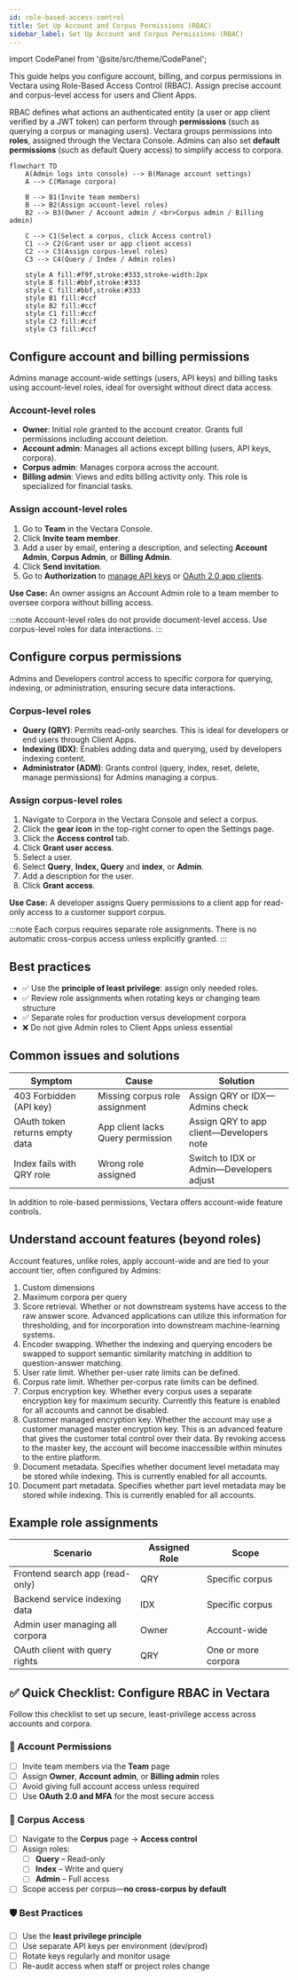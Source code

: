 ```yaml
---
id: role-based-access-control
title: Set Up Account and Corpus Permissions (RBAC)
sidebar_label: Set Up Account and Corpus Permissions (RBAC)
---
```



import CodePanel from '@site/src/theme/CodePanel';

This guide helps you configure account, billing, and corpus permissions in 
Vectara using Role-Based Access Control (RBAC). Assign precise account and 
corpus-level access for users and Client Apps.

RBAC defines what actions an authenticated entity (a user or app client 
verified by a JWT token) can perform through **permissions** (such as querying 
a corpus or managing users). Vectara groups permissions into **roles**, assigned 
through the Vectara Console. Admins can also set **default permissions** (such 
as default Query access) to simplify access to corpora.

```mermaid
flowchart TD
    A(Admin logs into console) --> B(Manage account settings)
    A --> C(Manage corpora)
    
    B --> B1(Invite team members)
    B --> B2(Assign account-level roles)
    B2 --> B3(Owner / Account admin / <br>Corpus admin / Billing admin)

    C --> C1(Select a corpus, click Access control)
    C1 --> C2(Grant user or app client access)
    C2 --> C3(Assign corpus-level roles)
    C3 --> C4(Query / Index / Admin roles)

    style A fill:#f9f,stroke:#333,stroke-width:2px
    style B fill:#bbf,stroke:#333
    style C fill:#bbf,stroke:#333
    style B1 fill:#ccf
    style B2 fill:#ccf
    style C1 fill:#ccf
    style C2 fill:#ccf
    style C3 fill:#ccf
```

## Configure account and billing permissions

Admins manage account-wide settings (users, API keys) and billing tasks using 
account-level roles, ideal for oversight without direct data access.

### Account-level roles
- **Owner**: Initial role granted to the account creator. Grants 
  full permissions including account deletion.
- **Account admin**: Manages all actions except billing (users, API keys, corpora).
- **Corpus admin**: Manages corpora across the account.
- **Billing admin**: Views and edits billing activity only. This role is 
  specialized for financial tasks.

### Assign account-level roles

1. Go to **Team** in the Vectara Console.
2. Click **Invite team member**.
3. Add a user by email, entering a description, and selecting **Account Admin**,
   **Corpus Admin**, or **Billing Admin**.  
4. Click **Send invitation**.
5. Go to **Authorization** to [manage API keys](/docs/learn/authentication/api-key-management) or [OAuth 2.0 app clients](/docs/learn/authentication/oauth-2).

**Use Case:** An owner assigns an Account Admin role to a team member to oversee 
corpora without billing access.

:::note
Account-level roles do not provide document-level access. Use corpus-level 
roles for data interactions.
:::

## Configure corpus permissions

Admins and Developers control access to specific corpora for querying, 
indexing, or administration, ensuring secure data interactions.

### Corpus-level roles

* **Query (QRY)**: Permits read-only searches. This is ideal for developers or 
  end users through Client Apps.
* **Indexing (IDX)**: Enables adding data and querying, used by developers indexing 
  content.
* **Administrator (ADM)**: Grants control (query, index, reset, delete, manage 
  permissions) for Admins managing a corpus.

### Assign corpus-level roles

1. Navigate to Corpora in the Vectara Console and select a corpus.
2. Click the **gear icon** in the top-right corner to open the Settings page.
3. Click the **Access control** tab.
4. Click **Grant user access**.
5. Select a user.
6. Select **Query**, **Index, Query** and **index**, or **Admin**.
7. Add a description for the user.
8. Click **Grant access**.

**Use Case:** A developer assigns Query permissions to a client app for read-only 
access to a customer support corpus.

:::note
Each corpus requires separate role assignments. There is no automatic 
cross-corpus access unless explicitly granted.
:::

## Best practices

* ✅ Use the **principle of least privilege**: assign only needed roles.
* ✅ Review role assignments when rotating keys or changing team structure
* ✅ Separate roles for production versus development corpora
* ❌ Do not give Admin roles to Client Apps unless essential

## Common issues and solutions

| **Symptom**                    | **Cause**                            | **Solution**                                 |
|--------------------------------|---------------------------------------|----------------------------------------------|
| 403 Forbidden (API key)        | Missing corpus role assignment        | Assign QRY or IDX—Admins check               |
| OAuth token returns empty data | App client lacks Query permission     | Assign QRY to app client—Developers note     |
| Index fails with QRY role      | Wrong role assigned                   | Switch to IDX or Admin—Developers adjust     |

In addition to role-based permissions, Vectara offers account-wide feature 
controls.

## Understand account features (beyond roles)

Account features, unlike roles, apply account-wide and are tied to your account 
tier, often configured by Admins:
1. Custom dimensions
2. Maximum corpora per query
3. Score retrieval. Whether or not downstream systems have access to the raw
   answer score. Advanced applications can utilize this information for
   thresholding, and for incorporation into downstream machine-learning systems.
4. Encoder swapping. Whether the indexing and querying encoders be swapped to
   support semantic similarity matching in addition to question-answer matching.
5. User rate limit. Whether per-user rate limits can be defined.
6. Corpus rate limit. Whether per-corpus rate limits can be defined.
7. Corpus encryption key. Whether every corpus uses a separate encryption key
   for maximum security. Currently this feature is enabled for all accounts and
   cannot be disabled.
8. Customer managed encryption key. Whether the account may use a customer
   managed master encryption key. This is an advanced feature that gives the
   customer total control over their data. By revoking access to the master
   key, the account will become inaccessible within minutes to the entire
   platform.
9. Document metadata. Specifies whether document level metadata may be stored
   while indexing. This is currently enabled for all accounts.
10. Document part metadata. Specifies whether part level metadata may be stored
   while indexing. This is currently enabled for all accounts.

## Example role assignments

| **Scenario**                      | **Assigned Role** | **Scope**        |
|-----------------------------------|-------------------|------------------|
| Frontend search app (read-only)   | QRY               | Specific corpus  |
| Backend service indexing data     | IDX               | Specific corpus  |
| Admin user managing all corpora   | Owner             | Account-wide     |
| OAuth client with query rights    | QRY               | One or more corpora |

## ✅ Quick Checklist: Configure RBAC in Vectara

Follow this checklist to set up secure, least-privilege access across accounts 
and corpora.

### 🔐 Account Permissions
- [ ] Invite team members via the **Team** page
- [ ] Assign **Owner**, **Account admin**, or **Billing admin** roles
- [ ] Avoid giving full account access unless required
- [ ] Use **OAuth 2.0 and MFA** for the most secure access

### 📂 Corpus Access
- [ ] Navigate to the **Corpus** page → **Access control**
- [ ] Assign roles:
  - [ ] **Query** – Read-only
  - [ ] **Index** – Write and query
  - [ ] **Admin** – Full access
- [ ] Scope access per corpus—**no cross-corpus by default**

### 🛡️ Best Practices
- [ ] Use the **least privilege principle**
- [ ] Use separate API keys per environment (dev/prod)
- [ ] Rotate keys regularly and monitor usage
- [ ] Re-audit access when staff or project roles change
